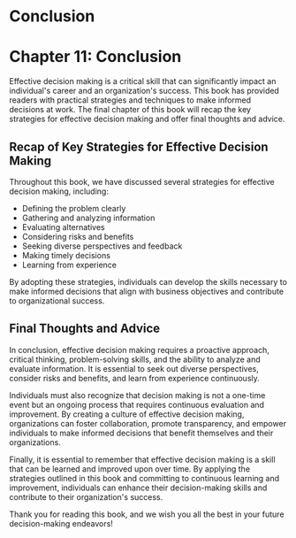 # Conclusion

Chapter 11: Conclusion
======================

Effective decision making is a critical skill that can significantly impact an individual's career and an organization's success. This book has provided readers with practical strategies and techniques to make informed decisions at work. The final chapter of this book will recap the key strategies for effective decision making and offer final thoughts and advice.

Recap of Key Strategies for Effective Decision Making
-----------------------------------------------------

Throughout this book, we have discussed several strategies for effective decision making, including:

* Defining the problem clearly
* Gathering and analyzing information
* Evaluating alternatives
* Considering risks and benefits
* Seeking diverse perspectives and feedback
* Making timely decisions
* Learning from experience

By adopting these strategies, individuals can develop the skills necessary to make informed decisions that align with business objectives and contribute to organizational success.

Final Thoughts and Advice
-------------------------

In conclusion, effective decision making requires a proactive approach, critical thinking, problem-solving skills, and the ability to analyze and evaluate information. It is essential to seek out diverse perspectives, consider risks and benefits, and learn from experience continuously.

Individuals must also recognize that decision making is not a one-time event but an ongoing process that requires continuous evaluation and improvement. By creating a culture of effective decision making, organizations can foster collaboration, promote transparency, and empower individuals to make informed decisions that benefit themselves and their organizations.

Finally, it is essential to remember that effective decision making is a skill that can be learned and improved upon over time. By applying the strategies outlined in this book and committing to continuous learning and improvement, individuals can enhance their decision-making skills and contribute to their organization's success.

Thank you for reading this book, and we wish you all the best in your future decision-making endeavors!

